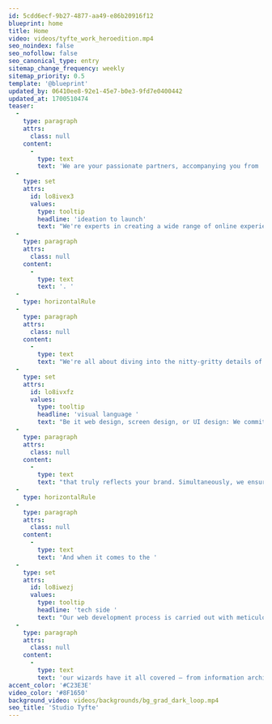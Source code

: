 ```yaml
---
id: 5cdd6ecf-9b27-4877-aa49-e86b20916f12
blueprint: home
title: Home
video: videos/tyfte_work_heroedition.mp4
seo_noindex: false
seo_nofollow: false
seo_canonical_type: entry
sitemap_change_frequency: weekly
sitemap_priority: 0.5
template: '@blueprint'
updated_by: 06410ee8-92e1-45e7-b0e3-9fd7e0400442
updated_at: 1700510474
teaser:
  -
    type: paragraph
    attrs:
      class: null
    content:
      -
        type: text
        text: 'We are your passionate partners, accompanying you from '
  -
    type: set
    attrs:
      id: lo8ivex3
      values:
        type: tooltip
        headline: 'ideation to launch'
        text: "We're experts in creating a wide range of online experiences. Whether it's a sleek, minimalist website, a complex and feature-rich platform, captivating animations, or interactive user interfaces, you name it, and we'll bring your digital vision to life. No project is too small or too big; we're here to make your online presence stand out."
  -
    type: paragraph
    attrs:
      class: null
    content:
      -
        type: text
        text: '. '
  -
    type: horizontalRule
  -
    type: paragraph
    attrs:
      class: null
    content:
      -
        type: text
        text: "We're all about diving into the nitty-gritty details of finely crafting the perfect "
  -
    type: set
    attrs:
      id: lo8ivxfz
      values:
        type: tooltip
        headline: 'visual language '
        text: "Be it web design, screen design, or UI design: We commit to pixel perfection. Whether you're looking to embrace the latest design trends or opt for a timeless, classic style, we can craft a visual language that aligns with your vision, whether it's based on existing designs or a brand-new creation."
  -
    type: paragraph
    attrs:
      class: null
    content:
      -
        type: text
        text: "that truly reflects your brand. Simultaneously, we ensure it's dead user-centric and checks off all of your business needs – they call it great UX. "
  -
    type: horizontalRule
  -
    type: paragraph
    attrs:
      class: null
    content:
      -
        type: text
        text: 'And when it comes to the '
  -
    type: set
    attrs:
      id: lo8iwezj
      values:
        type: tooltip
        headline: 'tech side '
        text: "Our web development process is carried out with meticulous care. We employ a variety of technical approaches tailored to your project's specific requirements. Our code is not just functional; it's also clean and comprehensible, ensuring that other developers can easily understand and work with it."
  -
    type: paragraph
    attrs:
      class: null
    content:
      -
        type: text
        text: 'our wizards have it all covered – from information architecture and implementation to hosting and beyond. Let’s fry!'
accent_color: '#C23E3E'
video_color: '#8F1650'
background_video: videos/backgrounds/bg_grad_dark_loop.mp4
seo_title: 'Studio Tyfte'
---
```

